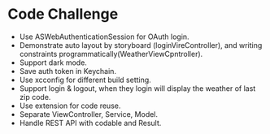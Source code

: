 # Code Challenge
* Use ASWebAuthenticationSession for OAuth login. 
* Demonstrate auto layout by storyboard (loginVireController), and writing constraints programmatically(WeatherViewCpntroller).
* Support dark mode.
* Save auth token in Keychain.
* Use xcconfig for different build setting.
* Support login & logout, when they login will display the weather of last zip code.
* Use extension for code reuse.
* Separate ViewController, Service, Model. 
* Handle REST API with codable and Result.